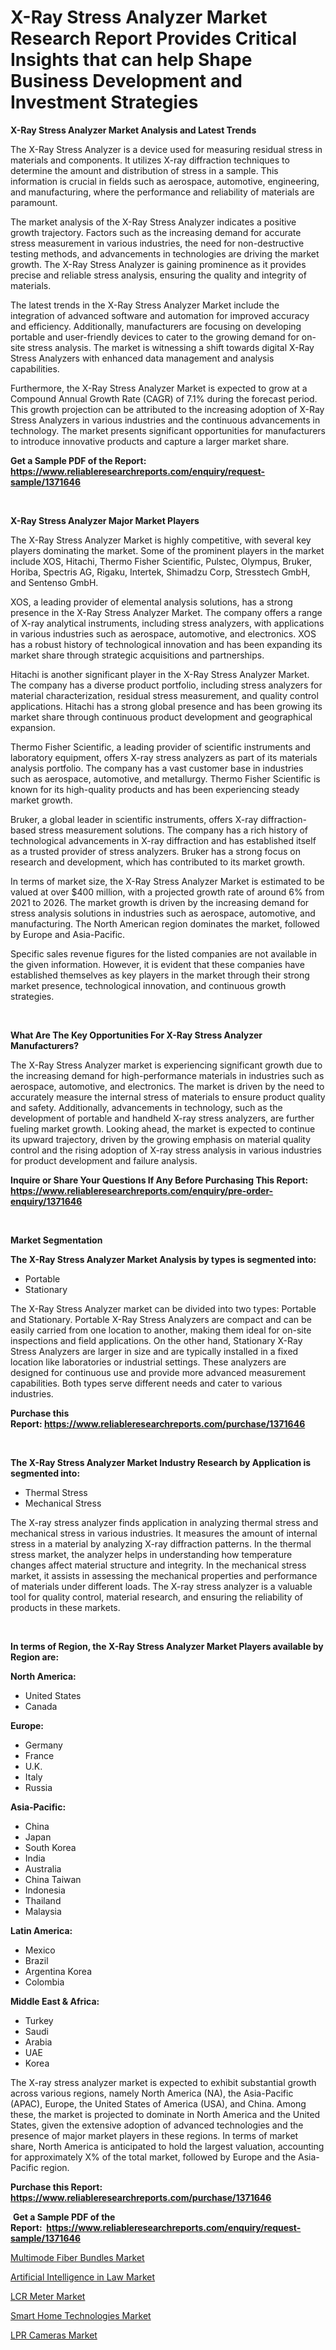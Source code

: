 <p><h1>X-Ray Stress Analyzer Market Research Report Provides Critical Insights that can help Shape Business Development and Investment Strategies</h1></p><p><strong>X-Ray Stress Analyzer Market Analysis and Latest Trends</strong></p>
<p><p>The X-Ray Stress Analyzer is a device used for measuring residual stress in materials and components. It utilizes X-ray diffraction techniques to determine the amount and distribution of stress in a sample. This information is crucial in fields such as aerospace, automotive, engineering, and manufacturing, where the performance and reliability of materials are paramount.</p><p>The market analysis of the X-Ray Stress Analyzer indicates a positive growth trajectory. Factors such as the increasing demand for accurate stress measurement in various industries, the need for non-destructive testing methods, and advancements in technologies are driving the market growth. The X-Ray Stress Analyzer is gaining prominence as it provides precise and reliable stress analysis, ensuring the quality and integrity of materials.</p><p>The latest trends in the X-Ray Stress Analyzer Market include the integration of advanced software and automation for improved accuracy and efficiency. Additionally, manufacturers are focusing on developing portable and user-friendly devices to cater to the growing demand for on-site stress analysis. The market is witnessing a shift towards digital X-Ray Stress Analyzers with enhanced data management and analysis capabilities.</p><p>Furthermore, the X-Ray Stress Analyzer Market is expected to grow at a Compound Annual Growth Rate (CAGR) of 7.1% during the forecast period. This growth projection can be attributed to the increasing adoption of X-Ray Stress Analyzers in various industries and the continuous advancements in technology. The market presents significant opportunities for manufacturers to introduce innovative products and capture a larger market share.</p></p>
<p><strong>Get a Sample PDF of the Report:&nbsp; <a href="https://www.reliableresearchreports.com/enquiry/request-sample/1371646">https://www.reliableresearchreports.com/enquiry/request-sample/1371646</a></strong></p>
<p>&nbsp;</p>
<p><strong>X-Ray Stress Analyzer Major Market Players</strong></p>
<p><p>The X-Ray Stress Analyzer Market is highly competitive, with several key players dominating the market. Some of the prominent players in the market include XOS, Hitachi, Thermo Fisher Scientific, Pulstec, Olympus, Bruker, Horiba, Spectris AG, Rigaku, Intertek, Shimadzu Corp, Stresstech GmbH, and Sentenso GmbH.</p><p>XOS, a leading provider of elemental analysis solutions, has a strong presence in the X-Ray Stress Analyzer Market. The company offers a range of X-ray analytical instruments, including stress analyzers, with applications in various industries such as aerospace, automotive, and electronics. XOS has a robust history of technological innovation and has been expanding its market share through strategic acquisitions and partnerships. </p><p>Hitachi is another significant player in the X-Ray Stress Analyzer Market. The company has a diverse product portfolio, including stress analyzers for material characterization, residual stress measurement, and quality control applications. Hitachi has a strong global presence and has been growing its market share through continuous product development and geographical expansion.</p><p>Thermo Fisher Scientific, a leading provider of scientific instruments and laboratory equipment, offers X-ray stress analyzers as part of its materials analysis portfolio. The company has a vast customer base in industries such as aerospace, automotive, and metallurgy. Thermo Fisher Scientific is known for its high-quality products and has been experiencing steady market growth.</p><p>Bruker, a global leader in scientific instruments, offers X-ray diffraction-based stress measurement solutions. The company has a rich history of technological advancements in X-ray diffraction and has established itself as a trusted provider of stress analyzers. Bruker has a strong focus on research and development, which has contributed to its market growth.</p><p>In terms of market size, the X-Ray Stress Analyzer Market is estimated to be valued at over $400 million, with a projected growth rate of around 6% from 2021 to 2026. The market growth is driven by the increasing demand for stress analysis solutions in industries such as aerospace, automotive, and manufacturing. The North American region dominates the market, followed by Europe and Asia-Pacific.</p><p>Specific sales revenue figures for the listed companies are not available in the given information. However, it is evident that these companies have established themselves as key players in the market through their strong market presence, technological innovation, and continuous growth strategies.</p></p>
<p>&nbsp;</p>
<p><strong>What Are The Key Opportunities For X-Ray Stress Analyzer Manufacturers?</strong></p>
<p><p>The X-Ray Stress Analyzer market is experiencing significant growth due to the increasing demand for high-performance materials in industries such as aerospace, automotive, and electronics. The market is driven by the need to accurately measure the internal stress of materials to ensure product quality and safety. Additionally, advancements in technology, such as the development of portable and handheld X-ray stress analyzers, are further fueling market growth. Looking ahead, the market is expected to continue its upward trajectory, driven by the growing emphasis on material quality control and the rising adoption of X-ray stress analysis in various industries for product development and failure analysis.</p></p>
<p><strong>Inquire or Share Your Questions If Any Before Purchasing This Report: <a href="https://www.reliableresearchreports.com/enquiry/pre-order-enquiry/1371646">https://www.reliableresearchreports.com/enquiry/pre-order-enquiry/1371646</a></strong></p>
<p>&nbsp;</p>
<p><strong>Market Segmentation</strong></p>
<p><strong>The X-Ray Stress Analyzer Market Analysis by types is segmented into:</strong></p>
<p><ul><li>Portable</li><li>Stationary</li></ul></p>
<p><p>The X-Ray Stress Analyzer market can be divided into two types: Portable and Stationary. Portable X-Ray Stress Analyzers are compact and can be easily carried from one location to another, making them ideal for on-site inspections and field applications. On the other hand, Stationary X-Ray Stress Analyzers are larger in size and are typically installed in a fixed location like laboratories or industrial settings. These analyzers are designed for continuous use and provide more advanced measurement capabilities. Both types serve different needs and cater to various industries.</p></p>
<p><strong>Purchase this Report:&nbsp;<a href="https://www.reliableresearchreports.com/purchase/1371646">https://www.reliableresearchreports.com/purchase/1371646</a></strong></p>
<p>&nbsp;</p>
<p><strong>The X-Ray Stress Analyzer Market Industry Research by Application is segmented into:</strong></p>
<p><ul><li>Thermal Stress</li><li>Mechanical Stress</li></ul></p>
<p><p>The X-ray stress analyzer finds application in analyzing thermal stress and mechanical stress in various industries. It measures the amount of internal stress in a material by analyzing X-ray diffraction patterns. In the thermal stress market, the analyzer helps in understanding how temperature changes affect material structure and integrity. In the mechanical stress market, it assists in assessing the mechanical properties and performance of materials under different loads. The X-ray stress analyzer is a valuable tool for quality control, material research, and ensuring the reliability of products in these markets.</p></p>
<p>&nbsp;</p>
<p><strong>In terms of Region, the X-Ray Stress Analyzer Market Players available by Region are:</strong></p>
<p>
    <p> <strong> North America: </strong>
        <ul>
            <li>United States</li>
            <li>Canada</li>
        </ul>
        </p> 
    <p> <strong> Europe: </strong>
        <ul>
            <li>Germany</li>
            <li>France</li>
            <li>U.K.</li>
            <li>Italy</li>
            <li>Russia</li>
        </ul>
        </p> 
    <p> <strong> Asia-Pacific: </strong>
        <ul>
            <li>China</li>
            <li>Japan</li>
            <li>South Korea</li>
            <li>India</li>
            <li>Australia</li>
            <li>China Taiwan</li>
            <li>Indonesia</li>
            <li>Thailand</li>
            <li>Malaysia</li>
        </ul>
        </p> 
    <p> <strong> Latin America: </strong>
        <ul>
            <li>Mexico</li>
            <li>Brazil</li>
            <li>Argentina Korea</li>
            <li>Colombia</li>
        </ul>
        </p> 
    <p> <strong> Middle East & Africa: </strong>
        <ul>
            <li>Turkey</li>
            <li>Saudi</li>
            <li>Arabia</li>
            <li>UAE</li>
            <li>Korea</li>
        </ul>
    </p>
    </p>
<p><p>The X-ray stress analyzer market is expected to exhibit substantial growth across various regions, namely North America (NA), the Asia-Pacific (APAC), Europe, the United States of America (USA), and China. Among these, the market is projected to dominate in North America and the United States, given the extensive adoption of advanced technologies and the presence of major market players in these regions. In terms of market share, North America is anticipated to hold the largest valuation, accounting for approximately X% of the total market, followed by Europe and the Asia-Pacific region.</p></p>
<p><strong>Purchase this Report: <a href="https://www.reliableresearchreports.com/purchase/1371646">https://www.reliableresearchreports.com/purchase/1371646</a></strong></p>
<p>&nbsp;<strong>Get a Sample PDF of the Report:&nbsp;&nbsp;<a href="https://www.reliableresearchreports.com/enquiry/request-sample/1371646">https://www.reliableresearchreports.com/enquiry/request-sample/1371646</a></strong></p>
<p><strong></strong></p>
<p><p><a href="https://www.linkedin.com/pulse/multimode-fiber-bundles-market-size-growth-forecast-from-yywpf/">Multimode Fiber Bundles Market</a></p><p><a href="https://medium.com/@amandagarza17/artificial-intelligence-in-law-market-size-cagr-trends-2024-2030-ce582775f4d8">Artificial Intelligence in Law Market</a></p><p><a href="https://www.linkedin.com/pulse/lcr-meter-market-insights-players-forecast-till-2030-research-rush-50p4c/">LCR Meter Market</a></p><p><a href="https://medium.com/@josephweaver29/smart-home-technologies-market-size-cagr-trends-2024-2030-10e316820fc0">Smart Home Technologies Market</a></p><p><a href="https://www.linkedin.com/pulse/lpr-cameras-market-size-2023-2030-global-industrial-analysis-zoowc/">LPR Cameras Market</a></p></p>